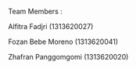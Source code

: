 Team Members :

Alfitra Fadjri      (1313620027)

Fozan Bebe Moreno   (1313620041)

Zhafran Panggomgomi (1313620020)
